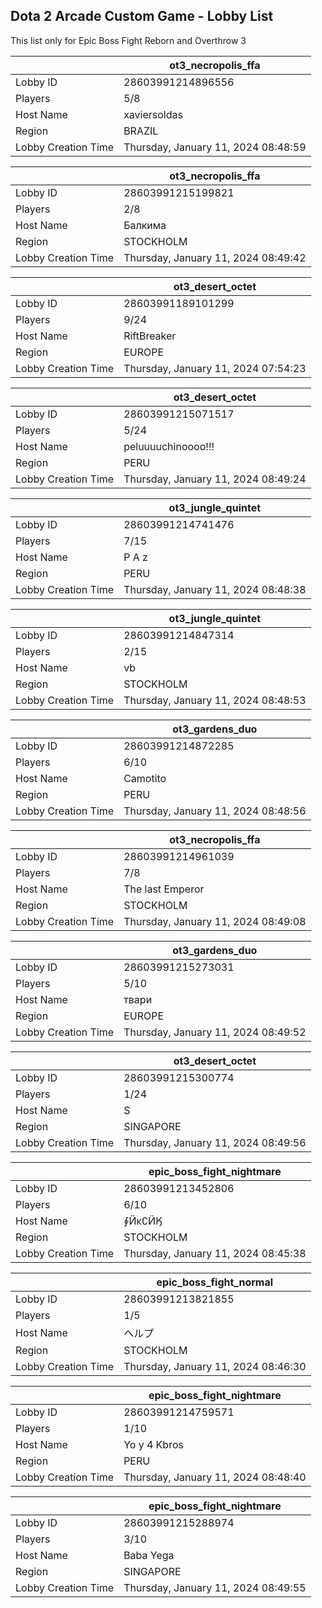 ## Dota 2 Arcade Custom Game - Lobby List

This list only for Epic Boss Fight Reborn and Overthrow 3

|  | ot3_necropolis_ffa |
| ------ | ------ |
| Lobby ID | 28603991214896556 |
| Players | 5/8 |
| Host Name | xaviersoldas |
| Region | BRAZIL |
| Lobby Creation Time | Thursday, January 11, 2024 08:48:59 |


|  | ot3_necropolis_ffa |
| ------ | ------ |
| Lobby ID | 28603991215199821 |
| Players | 2/8 |
| Host Name | Балкима |
| Region | STOCKHOLM |
| Lobby Creation Time | Thursday, January 11, 2024 08:49:42 |


|  | ot3_desert_octet |
| ------ | ------ |
| Lobby ID | 28603991189101299 |
| Players | 9/24 |
| Host Name | RiftBreaker |
| Region | EUROPE |
| Lobby Creation Time | Thursday, January 11, 2024 07:54:23 |


|  | ot3_desert_octet |
| ------ | ------ |
| Lobby ID | 28603991215071517 |
| Players | 5/24 |
| Host Name | peluuuuchinoooo!!! |
| Region | PERU |
| Lobby Creation Time | Thursday, January 11, 2024 08:49:24 |


|  | ot3_jungle_quintet |
| ------ | ------ |
| Lobby ID | 28603991214741476 |
| Players | 7/15 |
| Host Name | P A z |
| Region | PERU |
| Lobby Creation Time | Thursday, January 11, 2024 08:48:38 |


|  | ot3_jungle_quintet |
| ------ | ------ |
| Lobby ID | 28603991214847314 |
| Players | 2/15 |
| Host Name | vb |
| Region | STOCKHOLM |
| Lobby Creation Time | Thursday, January 11, 2024 08:48:53 |


|  | ot3_gardens_duo |
| ------ | ------ |
| Lobby ID | 28603991214872285 |
| Players | 6/10 |
| Host Name | Camotito |
| Region | PERU |
| Lobby Creation Time | Thursday, January 11, 2024 08:48:56 |


|  | ot3_necropolis_ffa |
| ------ | ------ |
| Lobby ID | 28603991214961039 |
| Players | 7/8 |
| Host Name | The last Emperor |
| Region | STOCKHOLM |
| Lobby Creation Time | Thursday, January 11, 2024 08:49:08 |


|  | ot3_gardens_duo |
| ------ | ------ |
| Lobby ID | 28603991215273031 |
| Players | 5/10 |
| Host Name | твари |
| Region | EUROPE |
| Lobby Creation Time | Thursday, January 11, 2024 08:49:52 |


|  | ot3_desert_octet |
| ------ | ------ |
| Lobby ID | 28603991215300774 |
| Players | 1/24 |
| Host Name | S |
| Region | SINGAPORE |
| Lobby Creation Time | Thursday, January 11, 2024 08:49:56 |


|  | epic_boss_fight_nightmare |
| ------ | ------ |
| Lobby ID | 28603991213452806 |
| Players | 6/10 |
| Host Name | ∮Ӥκ∁ӤӃ |
| Region | STOCKHOLM |
| Lobby Creation Time | Thursday, January 11, 2024 08:45:38 |


|  | epic_boss_fight_normal |
| ------ | ------ |
| Lobby ID | 28603991213821855 |
| Players | 1/5 |
| Host Name | ヘルプ |
| Region | STOCKHOLM |
| Lobby Creation Time | Thursday, January 11, 2024 08:46:30 |


|  | epic_boss_fight_nightmare |
| ------ | ------ |
| Lobby ID | 28603991214759571 |
| Players | 1/10 |
| Host Name | Yo y 4 Kbros |
| Region | PERU |
| Lobby Creation Time | Thursday, January 11, 2024 08:48:40 |


|  | epic_boss_fight_nightmare |
| ------ | ------ |
| Lobby ID | 28603991215288974 |
| Players | 3/10 |
| Host Name | Baba Yega |
| Region | SINGAPORE |
| Lobby Creation Time | Thursday, January 11, 2024 08:49:55 |


